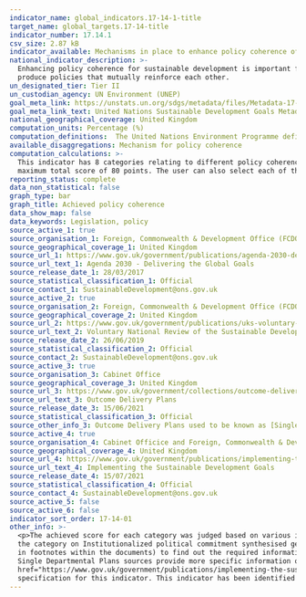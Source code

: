 ```yaml
---
indicator_name: global_indicators.17-14-1-title
target_name: global_targets.17-14-title
indicator_number: 17.14.1
csv_size: 2.87 kB
indicator_available: Mechanisms in place to enhance policy coherence of sustainable development
national_indicator_description: >-
  Enhancing policy coherence for sustainable development is important for achieving sustainable development. Policy coherence aims, as a minimum, to identify trade-offs and mitigate negative impacts between policies. At a more ambitious level, it should also aim to foster synergies and
  produce policies that mutually reinforce each other.
un_designated_tier: Tier II
un_custodian_agency: UN Environment (UNEP)
goal_meta_link: https://unstats.un.org/sdgs/metadata/files/Metadata-17-14-01.pdf
goal_meta_link_text: United Nations Sustainable Development Goals Metadata (PDF 4.0 MB)
national_geographical_coverage: United Kingdom
computation_units: Percentage (%)
computation_definitions:  The United Nations Environment Programme defines ‘policy coherence of sustainable development’ as the coherence between policies in general that cover the three dimensions of sustainable development - economic, social, and environmental.
available_disaggregations: Mechanism for policy coherence
computation_calculations: >-
  This indicator has 8 categories relating to different policy coherence mechanisms. Each category is scored on a 0-10 point scale - the details and template for the scoring table can be found in the UN metadata tab. The achieved percentage for the UK headline figure is based on the
  maximum total score of 80 points. The user can also select each of the 8 category themes and see the achieved progress towards it - the percentage achieved within categories is based on the maximum score of 10.
reporting_status: complete
data_non_statistical: false
graph_type: bar
graph_title: Achieved policy coherence
data_show_map: false
data_keywords: Legislation, policy
source_active_1: true
source_organisation_1: Foreign, Commonwealth & Development Office (FCDO)
source_geographical_coverage_1: United Kingdom
source_url_1: https://www.gov.uk/government/publications/agenda-2030-delivering-the-global-goals
source_url_text_1: Agenda 2030 - Delivering the Global Goals
source_release_date_1: 28/03/2017
source_statistical_classification_1: Official
source_contact_1: SustainableDevelopment@ons.gov.uk
source_active_2: true
source_organisation_2: Foreign, Commonwealth & Development Office (FCDO)
source_geographical_coverage_2: United Kingdom
source_url_2: https://www.gov.uk/government/publications/uks-voluntary-national-review-of-the-sustainable-development-goals
source_url_text_2: Voluntary National Review of the Sustainable Development Goals
source_release_date_2: 26/06/2019
source_statistical_classification_2: Official
source_contact_2: SustainableDevelopment@ons.gov.uk
source_active_3: true
source_organisation_3: Cabinet Office
source_geographical_coverage_3: United Kingdom
source_url_3: https://www.gov.uk/government/collections/outcome-delivery-plans
source_url_text_3: Outcome Delivery Plans
source_release_date_3: 15/06/2021
source_statistical_classification_3: Official
source_other_info_3: Outcome Delivery Plans used to be known as [Single Departmental Plans](https://www.gov.uk/government/collections/a-country-that-works-for-everyone-the-governments-plan).
source_active_4: true
source_organisation_4: Cabinet Officice and Foreign, Commonwealth & Development Office (FCDO)
source_geographical_coverage_4: United Kingdom
source_url_4: https://www.gov.uk/government/publications/implementing-the-sustainable-development-goals/implementing-the-sustainable-development-goals--2
source_url_text_4: Implementing the Sustainable Development Goals
source_release_date_4: 15/07/2021
source_statistical_classification_4: Official
source_contact_4: SustainableDevelopment@ons.gov.uk
source_active_5: false
source_active_6: false
indicator_sort_order: 17-14-01
other_info: >-
  <p>The achieved score for each category was judged based on various information from the linked sources (see Sources tab). In some cases the sources provide exact information, such as details for dedicated budgets towards various programmes and projects, which provides a score towards
  the category on Institutionalized political commitment synthesised generic information (see UN metadata for a detailed breakdown of scoring within each category). In other cases the linked sources provide an initial starting point and specific named policies can be followed up (available
  in footnotes within the documents) to find out the required information.</p><p>The Agenda 2030 and the Voluntary National Review sources summarise most of the main contributions towards the policy coherence categories, and provide information that can be followed up for more detail. The
  Single Departmental Plans sources provide more specific information on how individual UK Government departments have embedded the Goals. More specific links how different Government departments are committed to each goal can be found in the <a
  href="https://www.gov.uk/government/publications/implementing-the-sustainable-development-goals/implementing-the-sustainable-development-goals--2">Implementing the Sustainable Development Goals</a> corporate report. This indicator is updated every two years </p> Data follows the UN
  specification for this indicator. This indicator has been identified in collaboration with topic experts.
---
```

